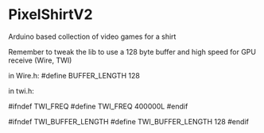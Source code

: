 # PixelShirtV2
Arduino based collection of video games for a shirt

Remember to tweak the lib to use a 128 byte buffer and high speed for GPU receive (Wire, TWI)

in Wire.h:
\#define BUFFER_LENGTH 128

in twi.h:

\#ifndef TWI_FREQ
\#define TWI_FREQ 400000L
\#endif

\#ifndef TWI_BUFFER_LENGTH
\#define TWI_BUFFER_LENGTH 128
\#endif
